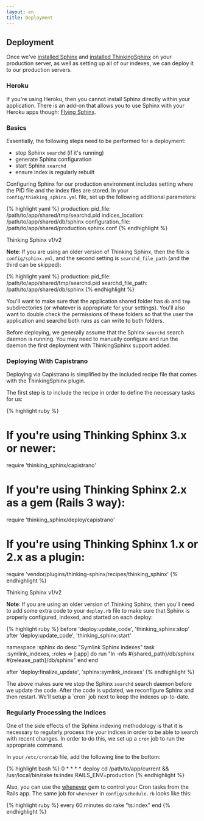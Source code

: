 ```yaml
---
layout: en
title: Deployment
---
```


## Deployment

Once we've [installed Sphinx](installing_sphinx.html) and [installed ThinkingSphinx](installing_thinking_sphinx.html) on your production server, as well as setting up all of our indexes, we can deploy it to our production servers.

### Heroku

If you're using Heroku, then you cannot install Sphinx directly within your application. There is an add-on that allows you to use Sphinx with your Heroku apps though: [Flying Sphinx](http://flying-sphinx.com).

### Basics

Essentially, the following steps need to be performed for a deployment:

* stop Sphinx `searchd` (if it's running)
* generate Sphinx configuration
* start Sphinx `searchd`
* ensure index is regularly rebuilt

Configuring Sphinx for our production environment includes setting where the PID file and the index files are stored. In your `config/thinking_sphinx.yml` file, set up the following additional parameters:

{% highlight yaml %}
production:
  pid_file: /path/to/app/shared/tmp/searchd.pid
  indices_location: /path/to/app/shared/db/sphinx
  configuration_file: /path/to/app/shared/production.sphinx.conf
{% endhighlight %}

<div class="note">
  <p class="old">Thinking Sphinx v1/v2</p>
  <p><strong>Note</strong>: If you are using an older version of Thinking Sphinx, then the file is <code>config/sphinx.yml</code>, and the second setting is <code>searchd_file_path</code> (and the third can be skipped):</p>

{% highlight yaml %}
production:
  pid_file: /path/to/app/shared/tmp/searchd.pid
  searchd_file_path: /path/to/app/shared/db/sphinx
{% endhighlight %}
</div>

You'll want to make sure that the application shared folder has `db` and `tmp` subdirectories (or whatever is appropriate for your settings). You'll also want to double check the permissions of these folders so that the user the application and searchd both runs as can write to both folders.

Before deploying, we generally assume that the Sphinx `searchd` search daemon is running. You may need to manually configure and run the daemon the first deployment with ThinkingSphinx support added.

### Deploying With Capistrano

Deploying via Capistrano is simplified by the included recipe file that comes with the ThinkingSphinx plugin.

The first step is to include the recipe in order to define the necessary tasks for us:

{% highlight ruby %}
# If you're using Thinking Sphinx 3.x or newer:
require 'thinking_sphinx/capistrano'
# If you're using Thinking Sphinx 2.x as a gem (Rails 3 way):
require 'thinking_sphinx/deploy/capistrano'
# If you're using Thinking Sphinx 1.x or 2.x as a plugin:
require 'vendor/plugins/thinking-sphinx/recipes/thinking_sphinx'
{% endhighlight %}

<div class="note">
  <p class="old">Thinking Sphinx v1/v2</p>
  <p><strong>Note</strong>: If you are using an older version of Thinking Sphinx, then you'll need to add some extra code to your <code>deploy.rb</code> file to make sure that Sphinx is properly configured, indexed, and started on each deploy:</p>

{% highlight ruby %}
before 'deploy:update_code', 'thinking_sphinx:stop'
after  'deploy:update_code', 'thinking_sphinx:start'

namespace :sphinx do
  desc "Symlink Sphinx indexes"
  task :symlink_indexes, :roles => [:app] do
    run "ln -nfs #{shared_path}/db/sphinx #{release_path}/db/sphinx"
  end
end

after 'deploy:finalize_update', 'sphinx:symlink_indexes'
{% endhighlight %}

<p>The above makes sure we stop the Sphinx <code>searchd</code> search daemon before we update the code. After the code is updated, we reconfigure Sphinx and then restart. We'll setup a `cron` job next to keep the indexes up-to-date.</p>
</div>

### Regularly Processing the Indices

One of the side effects of the Sphinx indexing methodology is that it is necessary to regularly process the your indices in order to be able to search with recent changes. In order to do this, we set up a `cron` job to run the appropriate command.

In your `/etc/crontab` file, add the following line to the bottom:

{% highlight bash %}
0 * * * * deploy  cd /path/to/app/current && /usr/local/bin/rake ts:index RAILS_ENV=production
{% endhighlight %}

Also, you can use the [whenever](https://github.com/javan/whenever) gem to control your Cron tasks from the Rails app. The same job for `whenever` in `config/schedule.rb` looks like this:

{% highlight ruby %}
every 60.minutes do
  rake "ts:index"
end
{% endhighlight %}
